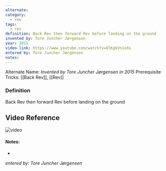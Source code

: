 ```yaml
---
alternate: 
category:
  - rev
tags:
  - rev
definition: Back Rev then forward Rev before landing on the ground
invented by: Tore Juncher Jørgensen
year: 2015
video link: https://www.youtube.com/watch?v=8lKgkVn1oXs
entered by: Tore Juncher Jørgensen
notes: 
---
```

Alternate Name: 
*Invented by Tore Juncher Jørgensen in 2015*
Prerequisite Tricks: [[Back Rev]], [[Rev]]

### Definition
Back Rev then forward Rev before landing on the ground

## Video Reference
![video](https://www.youtube.com/watch?v=8lKgkVn1oXs)

#### Notes:
- 
*entered by: Tore Juncher Jørgensen*

